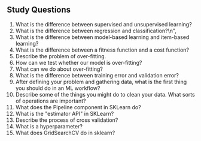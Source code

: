 ## Study Questions

1. What is the difference between supervised and unsupervised learning?
2. What is the difference between regression and classification?\n",
3. What is the difference between model-based learning and item-based learning?
4. What is the difference between a fitness function and a cost function?
5. Describe the problem of over-fitting.
6. How can we test whether our model is over-fitting?
7. What can we do about over-fitting?
8. What is the difference between training error and validation error?
9. After defining your problem and gathering data, what is the first thing you should do in an ML workflow?
10. Describe some of the things you might do to clean your data.  What sorts of operations are important?
11. What does the Pipeline component in SKLearn do?
12. What is the "estimator API" in SKLearn?
13. Describe the process of cross validation?
14. What is a hyperparameter?
15. What does GridSearchCV do in sklearn?